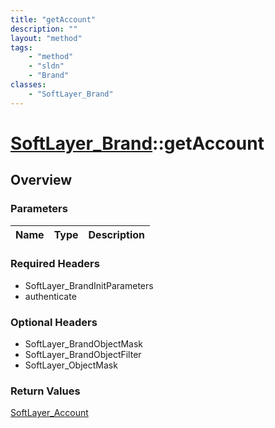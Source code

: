 ```yaml
---
title: "getAccount"
description: ""
layout: "method"
tags:
    - "method"
    - "sldn"
    - "Brand"
classes:
    - "SoftLayer_Brand"
---
```

# [SoftLayer_Brand](/reference/services/SoftLayer_Brand)::getAccount




## Overview 


### Parameters 
|Name | Type | Description |
| --- | --- | --- |


### Required Headers
* SoftLayer_BrandInitParameters
* authenticate

### Optional Headers
* SoftLayer_BrandObjectMask
* SoftLayer_BrandObjectFilter
* SoftLayer_ObjectMask

### Return Values
<a href='/reference/datatypes/SoftLayer_Account'>SoftLayer_Account </a>

